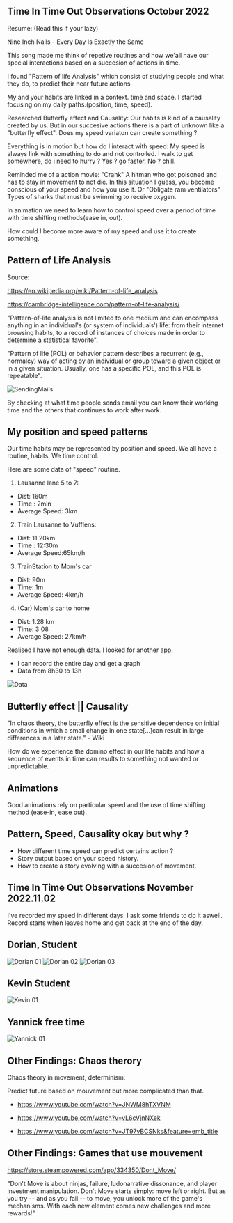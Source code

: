 ## Time In Time Out Observations October 2022

Resume: (Read this if your lazy)

Nine Inch Nails - Every Day Is Exactly the Same

This song made me think of repetive routines and how we'all have our special interactions based on a succesion of actions in time.

I found "Pattern of life Analysis" which consist of studying people and what they do, to predict their near future actions

My and your habits are linked in a context. time and space. I started focusing on my daily paths.(position, time, speed).

Researched Butterfly effect and Causality: Our habits is kind of a causality created by us. But in our succesive actions there is a part of unknown like a "butterfly effect". Does my speed variaton can create something ?

Everything is in motion but how do I interact with speed: My speed is always link with something to do and not controlled. I walk to get somewhere, do i need to hurry ? Yes ? go faster. No ? chill. 

Reminded me of a action movie: "Crank" A hitman who got poisoned and has to stay in movement to not die. In this situation I guess, you become conscious of your speed and how you use it. Or "Obligate ram ventilators" Types of sharks that must be swimming to receive oxygen.

In animation we need to learn how to control speed over a period of time with time shifting methods(ease in, out). 

How could I become more aware of my speed and use it to create something.

 
## Pattern of Life Analysis

Source:

https://en.wikipedia.org/wiki/Pattern-of-life_analysis

https://cambridge-intelligence.com/pattern-of-life-analysis/

"Pattern-of-life analysis is not limited to one medium and can encompass anything in an individual's (or system of individuals') life: from their internet browsing habits, to a record of instances of choices made in order to determine a statistical favorite".

 "Pattern of life (POL) or behavior pattern describes a recurrent (e.g., normalcy) way of acting by an individual or group toward a given object or in a given situation. Usually, one has a specific POL, and this POL is repeatable".

 ![SendingMails](https://cambridge-intelligence.com/wp-content/uploads/2021/01/6-scale-wrapping-by-time-of-day-min.png)

 By checking at what time people sends email you can know their working time and the others that continues to work after work.


## My position and speed patterns

Our time habits may be represented by position and speed.
We all have a routine, habits. We time control. 

Here are some data of "speed" routine.

1) Lausanne lane 5 to 7:
- Dist: 160m
- Time : 2min
- Average Speed: 3km

2) Train Lausanne to Vufflens:
- Dist: 11.20km
- Time : 12:30m
- Average Speed:65km/h

3) TrainStation to Mom's car
- Dist: 90m
- Time: 1m
- Average Speed: 4km/h

4) (Car) Mom's car to home
- Dist: 1.28 km
- Time: 3:08
- Average Speed: 27km/h

Realised I have not enough data. I looked for another app.

- I can record the entire day and get a graph
- Data from 8h30 to 13h

![Data](img/Geo-Tracker-2022-10-27-12-52-09.png)


## Butterfly effect || Causality

"In chaos theory, the butterfly effect is the sensitive dependence on initial conditions in which a small change in one state[...]can result in large differences in a later state." - Wiki

How do we experience the domino effect in our life habits and how a sequence of events in time can results to something not wanted or unpredictable.


## Animations

Good animations rely on particular speed and the use of time shifting method (ease-in, ease out).



 ## Pattern, Speed, Causality okay but why ?

 - How different time speed can predict certains action ?
 - Story output based on your speed history.
 - How to create a story evolving with a succesion of movement.


## Time In Time Out Observations November 2022.11.02

I've recorded my speed in different days. I ask some friends to do it aswell. Record starts when leaves home and get back at the end of the day.

## Dorian, Student
![Dorian 01](img/dorian01.png)
![Dorian 02](img/dorian02.png)
![Dorian 03](img/dorian03.png)


## Kevin Student
![Kevin 01](img/Kevin01.jpg)


## Yannick free time
![Yannick 01](img/Yannick.jpg)


## Other Findings:  Chaos therory

Chaos theory in movement, determinism:

Predict future based on mouvement but more complicated than that.

- https://www.youtube.com/watch?v=JNWM8hTXVNM

- https://www.youtube.com/watch?v=vL6cVjnNXek

- https://www.youtube.com/watch?v=JT97vBCSNks&feature=emb_title


## Other Findings:  Games that use mouvement

https://store.steampowered.com/app/334350/Dont_Move/

"Don't Move is about ninjas, failure, ludonarrative dissonance, and player investment manipulation. Don't Move starts simply: move left or right. But as you try -- and as you fail -- to move, you unlock more of the game's mechanisms. With each new element comes new challenges and more rewards!"